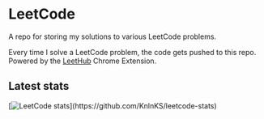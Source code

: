 # LeetCode
A repo for storing my solutions to various LeetCode problems.

Every time I solve a LeetCode problem, the code gets pushed to this repo. Powered by the [LeetHub](https://github.com/arunbhardwaj/LeetHub-2.0) Chrome Extension. 

## Latest stats

[![LeetCode stats](https://leetcode-stats-six.vercel.app/?username=bfox_)](https://github.com/KnlnKS/leetcode-stats)
